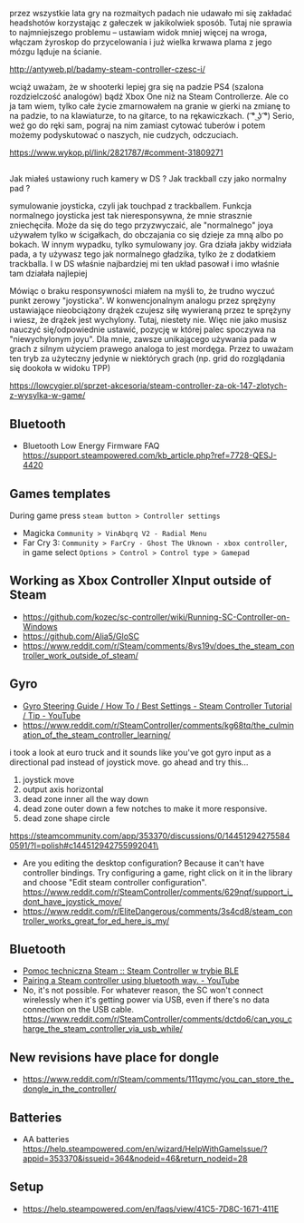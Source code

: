 przez wszystkie lata gry na rozmaitych padach nie udawało mi się zakładać headshotów korzystając z gałeczek w jakikolwiek sposób. Tutaj nie sprawia to najmniejszego problemu – ustawiam widok mniej więcej na wroga, włączam żyroskop do przycelowania i już wielka krwawa plama z jego mózgu ląduje na ścianie.

http://antyweb.pl/badamy-steam-controller-czesc-i/

wciąż uważam, że w shooterki lepiej gra się na padzie PS4 (szalona rozdzielczość analogów) bądź Xbox One niż na Steam Controllerze.
Ale co ja tam wiem, tylko całe życie zmarnowałem na granie w gierki na zmianę to na padzie, to na klawiaturze, to na gitarce, to na rękawiczkach. ( ͡° ͜ʖ ͡°)
Serio, weź go do ręki sam, pograj na nim zamiast cytować tuberów i potem możemy podyskutować o naszych, nie cudzych, odczuciach.

https://www.wykop.pl/link/2821787/#comment-31809271

##

Jak miałeś ustawiony ruch kamery w DS ? Jak trackball czy jako normalny pad ?

symulowanie joysticka, czyli jak touchpad z trackballem. Funkcja normalnego joysticka jest tak nieresponsywna, że mnie strasznie zniechęciła. Może da się do tego przyzwyczaić, ale "normalnego" joya używałem tylko w ścigałkach, do obczajania co się dzieje za mną albo po bokach. W innym wypadku, tylko symulowany joy. Gra działa jakby widziała pada, a ty używasz tego jak normalnego gładzika, tylko że z dodatkiem trackballa. I w DS właśnie najbardziej mi ten układ pasował i imo właśnie tam działała najlepiej

Mówiąc o braku responsywności miałem na myśli to, że trudno wyczuć punkt zerowy "joysticka". W konwencjonalnym analogu przez sprężyny ustawiające nieobciążony drążek czujesz siłę wywieraną przez te sprężyny i wiesz, że drążek jest wychylony. Tutaj, niestety nie. Więc nie jako musisz nauczyć się/odpowiednie ustawić, pozycję w której palec spoczywa na "niewychylonym joyu". Dla mnie, zawsze unikającego używania pada w grach z silnym użyciem prawego analoga to jest mordęga. Przez to uważam ten tryb za użyteczny jedynie w niektórych grach (np. grid do rozglądania się dookoła w widoku TPP)

https://lowcygier.pl/sprzet-akcesoria/steam-controller-za-ok-147-zlotych-z-wysylka-w-game/

## Bluetooth

- Bluetooth Low Energy Firmware FAQ https://support.steampowered.com/kb_article.php?ref=7728-QESJ-4420

## Games templates

During game press `steam button > Controller settings`

- Magicka `Community > VinAbqrq V2 - Radial Menu`
- Far Cry 3: `Community > FarCry - Ghost The Uknown - xbox controller`, in game select `Options > Control > Control type > Gamepad`

## Working as Xbox Controller XInput outside of Steam

- https://github.com/kozec/sc-controller/wiki/Running-SC-Controller-on-Windows
- https://github.com/Alia5/GloSC
- https://www.reddit.com/r/Steam/comments/8vs19v/does_the_steam_controller_work_outside_of_steam/

## Gyro

- [Gyro Steering Guide / How To / Best Settings - Steam Controller Tutorial / Tip - YouTube](https://www.youtube.com/watch?v=Wl_j6zO-jUo)
- https://www.reddit.com/r/SteamController/comments/kg68tq/the_culmination_of_the_steam_controller_learning/

i took a look at euro truck and it sounds like you've got gyro input as a directional pad instead of joystick move. go ahead and try this...

1. joystick move
2. output axis horizontal
3. dead zone inner all the way down
4. dead zone outer down a few notches to make it more responsive.
5. dead zone shape circle

https://steamcommunity.com/app/353370/discussions/0/144512942755840591/?l=polish#c144512942755992041\

- Are you editing the desktop configuration? Because it can't have controller bindings. Try configuring a game, right click on it in the library and choose "Edit steam controller configuration". https://www.reddit.com/r/SteamController/comments/629nqf/support_i_dont_have_joystick_move/
- https://www.reddit.com/r/EliteDangerous/comments/3s4cd8/steam_controller_works_great_for_ed_here_is_my/

## Bluetooth

- [Pomoc techniczna Steam :: Steam Controller w trybie BLE](https://help.steampowered.com/pl/faqs/view/1796-5FC3-88B3-C85F)
- [Pairing a Steam controller using bluetooth way. - YouTube](https://www.youtube.com/watch?v=3OPiH86IGrw)
- No, it's not possible. For whatever reason, the SC won't connect wirelessly when it's getting power via USB, even if there's no data connection on the USB cable. https://www.reddit.com/r/SteamController/comments/dctdo6/can_you_charge_the_steam_controller_via_usb_while/

## New revisions have place for dongle

- https://www.reddit.com/r/Steam/comments/111qymc/you_can_store_the_dongle_in_the_controller/

## Batteries

- AA batteries https://help.steampowered.com/en/wizard/HelpWithGameIssue/?appid=353370&issueid=364&nodeid=46&return_nodeid=28

## Setup

- https://help.steampowered.com/en/faqs/view/41C5-7D8C-1671-411E
